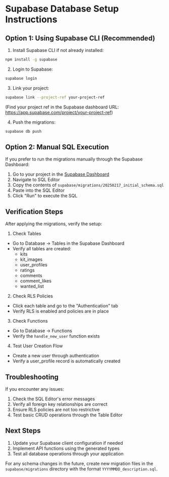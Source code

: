 # Supabase Database Setup Instructions

## Option 1: Using Supabase CLI (Recommended)

1. Install Supabase CLI if not already installed:
```bash
npm install -g supabase
```

2. Login to Supabase:
```bash
supabase login
```

3. Link your project:
```bash
supabase link --project-ref your-project-ref
```
(Find your project ref in the Supabase dashboard URL: https://app.supabase.com/project/your-project-ref)

4. Push the migrations:
```bash
supabase db push
```

## Option 2: Manual SQL Execution

If you prefer to run the migrations manually through the Supabase Dashboard:

1. Go to your project in the [Supabase Dashboard](https://app.supabase.com)
2. Navigate to SQL Editor
3. Copy the contents of `supabase/migrations/20250217_initial_schema.sql`
4. Paste into the SQL Editor
5. Click "Run" to execute the SQL

## Verification Steps

After applying the migrations, verify the setup:

1. Check Tables
- Go to Database → Tables in the Supabase Dashboard
- Verify all tables are created:
  - kits
  - kit_images
  - user_profiles
  - ratings
  - comments
  - comment_likes
  - wanted_list

2. Check RLS Policies
- Click each table and go to the "Authentication" tab
- Verify RLS is enabled and policies are in place

3. Check Functions
- Go to Database → Functions
- Verify the `handle_new_user` function exists

4. Test User Creation Flow
- Create a new user through authentication
- Verify a user_profile record is automatically created

## Troubleshooting

If you encounter any issues:

1. Check the SQL Editor's error messages
2. Verify all foreign key relationships are correct
3. Ensure RLS policies are not too restrictive
4. Test basic CRUD operations through the Table Editor

## Next Steps

1. Update your Supabase client configuration if needed
2. Implement API functions using the generated types
3. Test all database operations through your application

For any schema changes in the future, create new migration files in the `supabase/migrations` directory with the format `YYYYMMDD_description.sql`.